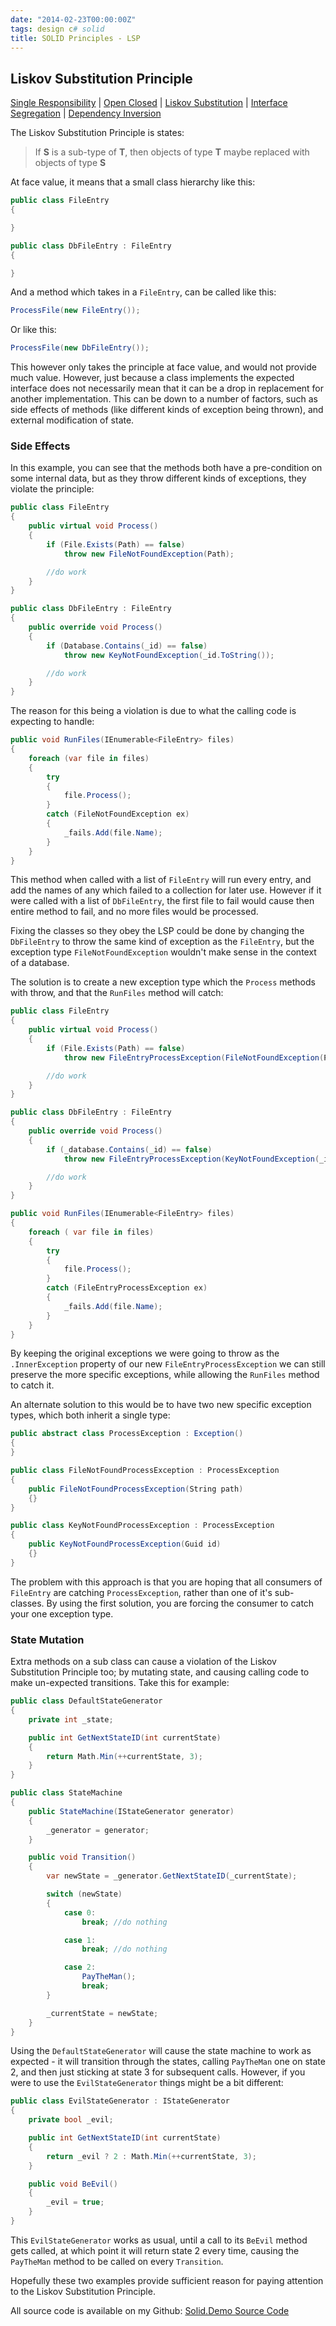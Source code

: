 ```yaml
---
date: "2014-02-23T00:00:00Z"
tags: design c# solid
title: SOLID Principles - LSP
---
```


## Liskov Substitution Principle

[Single Responsibility][blog-solid-srp] | [Open Closed][blog-solid-ocp] | [Liskov Substitution][blog-solid-lsp] | [Interface Segregation][blog-solid-isp] | [Dependency Inversion][blog-solid-dip]

The Liskov Substitution Principle is states:

> If **S** is a sub-type of **T**, then objects of type **T** maybe replaced with objects of type **S**

At face value, it means that a small class hierarchy like this:

```csharp
public class FileEntry
{

}

public class DbFileEntry : FileEntry
{

}
```

And a method which takes in a `FileEntry`, can be called like this:

```csharp
ProcessFile(new FileEntry());
```

Or like this:

```csharp
ProcessFile(new DbFileEntry());
```

This however only takes the principle at face value, and would not provide much value.  However, just because a class implements the expected interface does not necessarily mean that it can be a drop in replacement for another implementation.  This can be down to a number of factors, such as side effects of methods (like different kinds of exception being thrown), and external modification of state.

### Side Effects

In this example, you can see that the methods both have a pre-condition on some internal data, but as they throw different kinds of exceptions, they violate the principle:

```csharp
public class FileEntry
{
	public virtual void Process()
	{
		if (File.Exists(Path) == false)
			throw new FileNotFoundException(Path);

		//do work
	}
}

public class DbFileEntry : FileEntry
{
	public override void Process()
	{
		if (Database.Contains(_id) == false)
			throw new KeyNotFoundException(_id.ToString());

		//do work
	}
}
```

The reason for this being a violation is due to what the calling code is expecting to handle:

```csharp
public void RunFiles(IEnumerable<FileEntry> files)
{
	foreach (var file in files)
	{
		try
		{
			file.Process();
		}
		catch (FileNotFoundException ex)
		{
			_fails.Add(file.Name);
		}
	}
}
```

This method when called with a list of `FileEntry` will run every entry, and add the names of any which failed to a collection for later use.  However if it were called with a list of `DbFileEntry`, the first file to fail would cause then entire method to fail, and no more files would be processed.

Fixing the classes so they obey the LSP could be done by changing the `DbFileEntry` to throw the same kind of exception as the `FileEntry`, but the exception type `FileNotFoundException` wouldn't make sense in the context of a database.

The solution is to create a new exception type which the `Process` methods with throw, and that the `RunFiles` method will catch:

```csharp
public class FileEntry
{
	public virtual void Process()
	{
		if (File.Exists(Path) == false)
			throw new FileEntryProcessException(FileNotFoundException(Path));

		//do work
	}
}

public class DbFileEntry : FileEntry
{
	public override void Process()
	{
		if (_database.Contains(_id) == false)
			throw new FileEntryProcessException(KeyNotFoundException(_id));

		//do work
	}
}

public void RunFiles(IEnumerable<FileEntry> files)
{
	foreach ( var file in files)
	{
		try
		{
			file.Process();
		}
		catch (FileEntryProcessException ex)
		{
			_fails.Add(file.Name);
		}
	}
}
```

By keeping the original exceptions we were going to throw as the `.InnerException` property of our new `FileEntryProcessException` we can still preserve the more specific exceptions, while allowing the `RunFiles` method to catch it.

An alternate solution to this would be to have two new specific exception types, which both inherit a single type:

```csharp
public abstract class ProcessException : Exception()
{
}

public class FileNotFoundProcessException : ProcessException
{
	public FileNotFoundProcessException(String path)
	{}
}

public class KeyNotFoundProcessException : ProcessException
{
	public KeyNotFoundProcessException(Guid id)
	{}
}
```

The problem with this approach is that you are hoping that all consumers of `FileEntry` are catching `ProcessException`, rather than one of it's sub-classes.  By using the first solution, you are forcing the consumer to catch your one exception type.

### State Mutation

Extra methods on a sub class can cause a violation of the Liskov Substitution Principle too; by mutating state, and causing calling code to make un-expected transitions.  Take this for example:

```csharp
public class DefaultStateGenerator
{
	private int _state;

	public int GetNextStateID(int currentState)
	{
		return Math.Min(++currentState, 3);
	}
}

public class StateMachine
{
	public StateMachine(IStateGenerator generator)
	{
		_generator = generator;
	}

	public void Transition()
	{
		var newState = _generator.GetNextStateID(_currentState);

		switch (newState)
		{
			case 0:
				break; //do nothing

			case 1:
				break; //do nothing

			case 2:
				PayTheMan();
				break;
		}

		_currentState = newState;
	}
}
```

Using the `DefaultStateGenerator` will cause the state machine to work as expected - it will transition through the states, calling `PayTheMan` one on state 2, and then just sticking at state 3 for subsequent calls.  However, if you were to use the `EvilStateGenerator` things might be a bit different:

```csharp
public class EvilStateGenerator : IStateGenerator
{
	private bool _evil;

	public int GetNextStateID(int currentState)
	{
		return _evil ? 2 : Math.Min(++currentState, 3);
	}

	public void BeEvil()
	{
		_evil = true;
	}
}
```

This `EvilStateGenerator` works as usual, until a call to its `BeEvil` method gets called, at which point it will return state 2 every time, causing the `PayTheMan` method to be called on every `Transition`.

Hopefully these two examples provide sufficient reason for paying attention to the Liskov Substitution Principle.

All source code is available on my Github: [Solid.Demo Source Code][solid-demo-repo]

[blog-solid-srp]: http://andydote.co.uk/solid-principles-srp
[blog-solid-ocp]: http://andydote.co.uk/solid-principles-ocp
[blog-solid-lsp]: http://andydote.co.uk/solid-principles-lsp
[blog-solid-isp]: http://andydote.co.uk/solid-principles-isp
[blog-solid-dip]: http://andydote.co.uk/solid-principles-dip
[solid-demo-repo]: https://github.com/Pondidum/Solid.Demo
